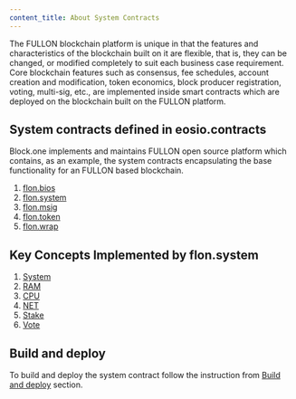 ```yaml
---
content_title: About System Contracts
---
```


The FULLON blockchain platform is unique in that the features and characteristics of the blockchain built on it are flexible, that is, they can be changed, or modified completely to suit each business case requirement. Core blockchain features such as consensus, fee schedules, account creation and modification, token economics, block producer registration, voting, multi-sig, etc., are implemented inside smart contracts which are deployed on the blockchain built on the FULLON platform.

## System contracts defined in eosio.contracts

Block.one implements and maintains FULLON open source platform which contains, as an example, the system contracts encapsulating the base functionality for an FULLON based blockchain.

1. [flon.bios](action-reference/flon.bios)
2. [flon.system](action-reference/flon.system)
3. [flon.msig](action-reference/flon.msig)
4. [flon.token](action-reference/flon.token)
5. [flon.wrap](action-reference/flon.wrap)

## Key Concepts Implemented by flon.system

1. [System](01_key-concepts/01_system.md)
2. [RAM](01_key-concepts/02_ram.md)
3. [CPU](01_key-concepts/03_cpu.md)
4. [NET](01_key-concepts/04_net.md)
5. [Stake](01_key-concepts/05_stake.md)
6. [Vote](01_key-concepts/06_vote.md)

## Build and deploy
To build and deploy the system contract follow the instruction from [Build and deploy](03_build-and-deploy.md) section.
